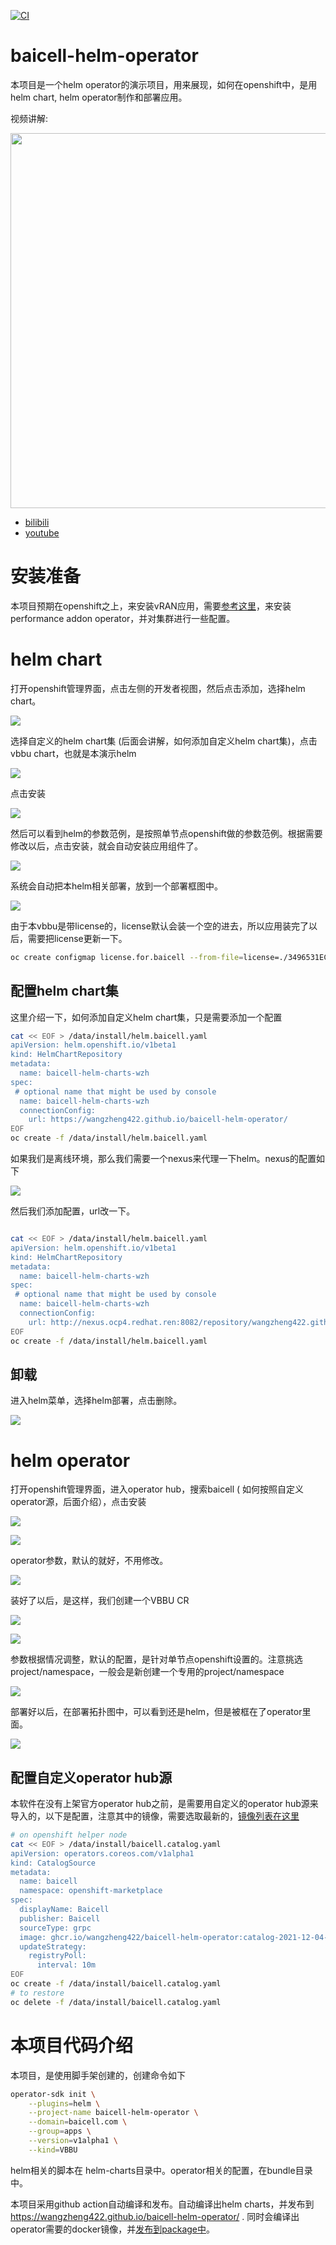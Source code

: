 [![CI](https://github.com/wangzheng422/baicell-helm-operator/actions/workflows/main.yml/badge.svg)](https://github.com/wangzheng422/baicell-helm-operator/actions/workflows/main.yml)
# baicell-helm-operator

本项目是一个helm operator的演示项目，用来展现，如何在openshift中，是用helm chart, helm operator制作和部署应用。

视频讲解:

[<kbd><img src="imgs/2021-12-06-08-52-41.png" width="600"></kbd>](https://www.bilibili.com/video/BV1R44y1h7KQ/)

- [bilibili](https://www.bilibili.com/video/BV1R44y1h7KQ/)
- [youtube](https://youtu.be/mqycTYUbVHE)

# 安装准备

本项目预期在openshift之上，来安装vRAN应用，需要[参考这里](https://github.com/wangzheng422/docker_env/blob/master/redhat/ocp4/4.9/4.9.real-time.kernel.baicell.md)，来安装performance addon operator，并对集群进行一些配置。

# helm chart

打开openshift管理界面，点击左侧的开发者视图，然后点击添加，选择helm chart。

![](imgs/2021-12-03-13-18-49.png)

选择自定义的helm chart集 (后面会讲解，如何添加自定义helm chart集)，点击vbbu chart，也就是本演示helm

![](imgs/2021-12-03-13-34-22.png)

点击安装

![](imgs/2021-12-03-13-38-08.png)

然后可以看到helm的参数范例，是按照单节点openshift做的参数范例。根据需要修改以后，点击安装，就会自动安装应用组件了。

![](imgs/2021-12-03-13-47-34.png)

系统会自动把本helm相关部署，放到一个部署框图中。

![](imgs/2021-12-03-13-49-14.png)

由于本vbbu是带license的，license默认会装一个空的进去，所以应用装完了以后，需要把license更新一下。
```bash
oc create configmap license.for.baicell --from-file=license=./3496531EC238AD91DED6DBA5BD6B.lic -o yaml --dry-run=client | oc apply -f -
```

## 配置helm chart集

这里介绍一下，如何添加自定义helm chart集，只是需要添加一个配置

```bash
cat << EOF > /data/install/helm.baicell.yaml
apiVersion: helm.openshift.io/v1beta1
kind: HelmChartRepository
metadata:
  name: baicell-helm-charts-wzh
spec:
 # optional name that might be used by console
  name: baicell-helm-charts-wzh
  connectionConfig:
    url: https://wangzheng422.github.io/baicell-helm-operator/
EOF
oc create -f /data/install/helm.baicell.yaml

```

如果我们是离线环境，那么我们需要一个nexus来代理一下helm。nexus的配置如下

![](imgs/2021-12-01-22-21-28.png)

然后我们添加配置，url改一下。
```bash

cat << EOF > /data/install/helm.baicell.yaml
apiVersion: helm.openshift.io/v1beta1
kind: HelmChartRepository
metadata:
  name: baicell-helm-charts-wzh
spec:
 # optional name that might be used by console
  name: baicell-helm-charts-wzh
  connectionConfig:
    url: http://nexus.ocp4.redhat.ren:8082/repository/wangzheng422.github.io/
EOF
oc create -f /data/install/helm.baicell.yaml

```

## 卸载

进入helm菜单，选择helm部署，点击删除。

![](imgs/2021-12-03-13-57-11.png)

# helm operator

打开openshift管理界面，进入operator hub，搜索baicell ( 如何按照自定义operator源，后面介绍），点击安装

![](imgs/2021-12-03-15-32-13.png)

![](imgs/2021-12-03-15-33-15.png)

operator参数，默认的就好，不用修改。

![](imgs/2021-12-03-15-33-32.png)

装好了以后，是这样，我们创建一个VBBU CR

![](imgs/2021-12-03-15-34-55.png)

![](imgs/2021-12-03-15-37-20.png)

参数根据情况调整，默认的配置，是针对单节点openshift设置的。注意挑选project/namespace，一般会是新创建一个专用的project/namespace

![](imgs/2021-12-03-15-37-55.png)

部署好以后，在部署拓扑图中，可以看到还是helm，但是被框在了operator里面。

![](imgs/2021-12-03-19-59-26.png)

## 配置自定义operator hub源

本软件在没有上架官方operator hub之前，是需要用自定义的operator hub源来导入的，以下是配置，注意其中的镜像，需要选取最新的，[镜像列表在这里](https://github.com/wangzheng422/baicell-helm-operator/pkgs/container/baicell-helm-operator)

```bash
# on openshift helper node
cat << EOF > /data/install/baicell.catalog.yaml
apiVersion: operators.coreos.com/v1alpha1
kind: CatalogSource
metadata:
  name: baicell
  namespace: openshift-marketplace
spec:
  displayName: Baicell
  publisher: Baicell
  sourceType: grpc
  image: ghcr.io/wangzheng422/baicell-helm-operator:catalog-2021-12-04-1344
  updateStrategy:
    registryPoll:
      interval: 10m
EOF
oc create -f /data/install/baicell.catalog.yaml
# to restore
oc delete -f /data/install/baicell.catalog.yaml

```

# 本项目代码介绍

本项目，是使用脚手架创建的，创建命令如下
```bash
operator-sdk init \
    --plugins=helm \
    --project-name baicell-helm-operator \
    --domain=baicell.com \
    --group=apps \
    --version=v1alpha1 \
    --kind=VBBU 
```

helm相关的脚本在 helm-charts目录中。operator相关的配置，在bundle目录中。

本项目采用github action自动编译和发布。自动编译出helm charts，并发布到 https://wangzheng422.github.io/baicell-helm-operator/ . 同时会编译出operator需要的docker镜像，并[发布到package中](https://github.com/wangzheng422/baicell-helm-operator/pkgs/container/baicell-helm-operator)。